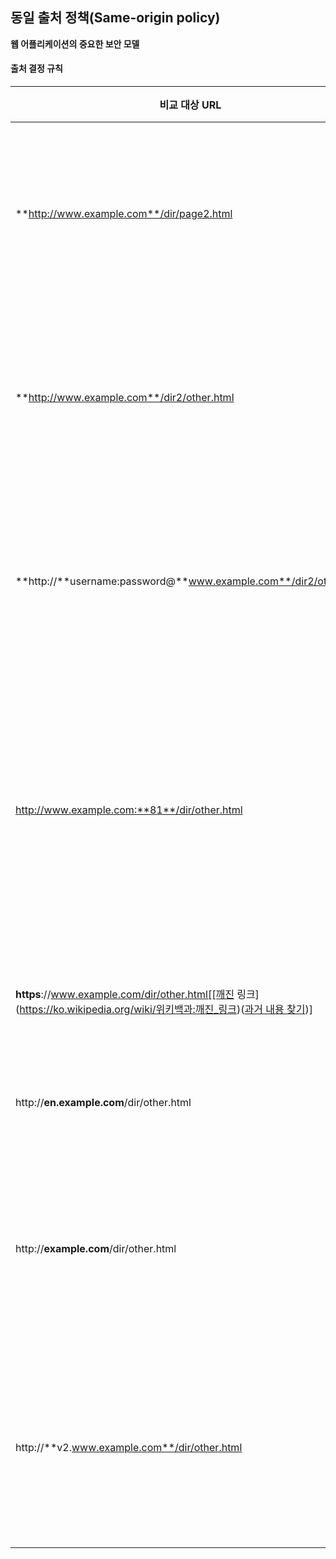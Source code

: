 ## 동일 출처 정책(Same-origin policy)

**웹 어플리케이션의 중요한 보안 모델**



#### 출처 결정 규칙

| 비교 대상 URL                                                | 결과 | 이유                                      |
| ------------------------------------------------------------ | ---- | ----------------------------------------- |
| **http://www.example.com**/dir/page2.html                    | 성공 | 프로토콜, 호스트, 포트가 동일             |
| **http://www.example.com**/dir2/other.html                   | 성공 | 프로토콜, 호스트, 포트가 동일             |
| **http://**username:password@**www.example.com**/dir2/other.html | 성공 | 프로토콜, 호스트, 포트가 동일             |
| http://www.example.com:**81**/dir/other.html                 | 실패 | 프로토콜, 호스트가 동일하지만 포트가 다름 |
| **https**://www.example.com/dir/other.html[[깨진 링크](https://ko.wikipedia.org/wiki/위키백과:깨진_링크)([과거 내용 찾기](http://web.archive.org/web/*/http://www.example.com/dir/other.html))] | 실패 | 프로토콜이 다름                           |
| http://**en.example.com**/dir/other.html                     | 실패 | 호스트가 다름                             |
| http://**example.com**/dir/other.html                        | 실패 | 호스트가 다름 (정확한 일치 필요)          |
| http://**v2.www.example.com**/dir/other.html                 | 실패 | 호스트가 다름 (정확한 일치 필요)          |

